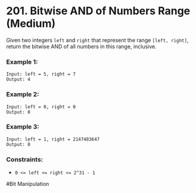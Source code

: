 # 201. Bitwise AND of Numbers Range (Medium)

Given two integers `left` and `right` that represent the range `[left, right]`, return the bitwise AND of all numbers in this range, inclusive.

### Example 1:

```
Input: left = 5, right = 7
Output: 4
```

### Example 2:

```
Input: left = 0, right = 0
Output: 0
```

### Example 3:

```
Input: left = 1, right = 2147483647
Output: 0
```

### Constraints:

- `0 <= left <= right <= 2^31 - 1`

#Bit Manipulation
